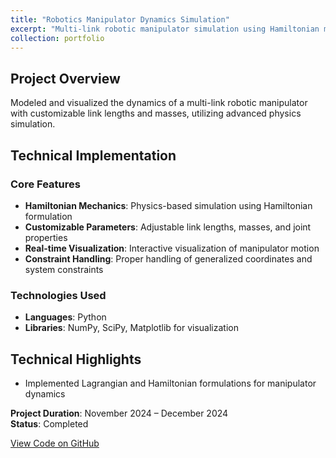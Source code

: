 ```yaml
---
title: "Robotics Manipulator Dynamics Simulation"
excerpt: "Multi-link robotic manipulator simulation using Hamiltonian mechanics<br/><img src='/images/manipulator-sim.png'>"
collection: portfolio
---
```


## Project Overview

Modeled and visualized the dynamics of a multi-link robotic manipulator with customizable link lengths and masses, utilizing advanced physics simulation.

## Technical Implementation

### Core Features

- **Hamiltonian Mechanics**: Physics-based simulation using Hamiltonian formulation
- **Customizable Parameters**: Adjustable link lengths, masses, and joint properties
- **Real-time Visualization**: Interactive visualization of manipulator motion
- **Constraint Handling**: Proper handling of generalized coordinates and system constraints

### Technologies Used

- **Languages**: Python
- **Libraries**: NumPy, SciPy, Matplotlib for visualization

## Technical Highlights

- Implemented Lagrangian and Hamiltonian formulations for manipulator dynamics

**Project Duration**: November 2024 – December 2024  
**Status**: Completed

[View Code on GitHub](https://github.com/10varun17/robotics-manipulator)
